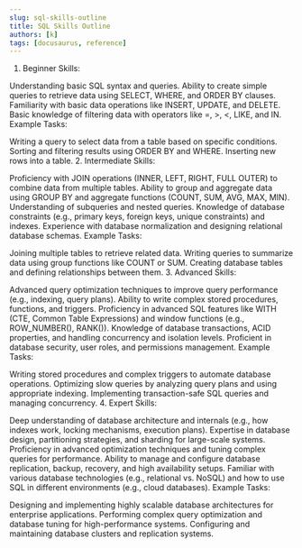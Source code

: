 ```yaml
---
slug: sql-skills-outline
title: SQL Skills Outline 
authors: [k]
tags: [docusaurus, reference]
---
```


1. Beginner
Skills:

Understanding basic SQL syntax and queries.
Ability to create simple queries to retrieve data using SELECT, WHERE, and ORDER BY clauses.
Familiarity with basic data operations like INSERT, UPDATE, and DELETE.
Basic knowledge of filtering data with operators like =, >, <, LIKE, and IN.
Example Tasks:

Writing a query to select data from a table based on specific conditions.
Sorting and filtering results using ORDER BY and WHERE.
Inserting new rows into a table.
2. Intermediate
Skills:

Proficiency with JOIN operations (INNER, LEFT, RIGHT, FULL OUTER) to combine data from multiple tables.
Ability to group and aggregate data using GROUP BY and aggregate functions (COUNT, SUM, AVG, MAX, MIN).
Understanding of subqueries and nested queries.
Knowledge of database constraints (e.g., primary keys, foreign keys, unique constraints) and indexes.
Experience with database normalization and designing relational database schemas.
Example Tasks:

Joining multiple tables to retrieve related data.
Writing queries to summarize data using group functions like COUNT or SUM.
Creating database tables and defining relationships between them.
3. Advanced
Skills:

Advanced query optimization techniques to improve query performance (e.g., indexing, query plans).
Ability to write complex stored procedures, functions, and triggers.
Proficiency in advanced SQL features like WITH (CTE, Common Table Expressions) and window functions (e.g., ROW_NUMBER(), RANK()).
Knowledge of database transactions, ACID properties, and handling concurrency and isolation levels.
Proficient in database security, user roles, and permissions management.
Example Tasks:

Writing stored procedures and complex triggers to automate database operations.
Optimizing slow queries by analyzing query plans and using appropriate indexing.
Implementing transaction-safe SQL queries and managing concurrency.
4. Expert
Skills:

Deep understanding of database architecture and internals (e.g., how indexes work, locking mechanisms, execution plans).
Expertise in database design, partitioning strategies, and sharding for large-scale systems.
Proficiency in advanced optimization techniques and tuning complex queries for performance.
Ability to manage and configure database replication, backup, recovery, and high availability setups.
Familiar with various database technologies (e.g., relational vs. NoSQL) and how to use SQL in different environments (e.g., cloud databases).
Example Tasks:

Designing and implementing highly scalable database architectures for enterprise applications.
Performing complex query optimization and database tuning for high-performance systems.
Configuring and maintaining database clusters and replication systems.